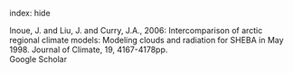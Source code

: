 index: hide

<div class="Citation">

  <div class="Citation-body">
    <div class="Citation-text">Inoue, J. and Liu, J. and Curry, J.A., 2006: Intercomparison of arctic regional climate models: Modeling clouds and radiation for SHEBA in May 1998. <span class="Article-journal">Journal of Climate, </span><span class="Article-volume">19, </span>4167-4178pp.</div>
    <div class="Citation-links">
      <div class="CitationLink" data-href="https://scholar.google.com/scholar?q=Intercomparison+of+arctic+regional+climate+models%3A+Modeling+clouds+and+radiation+for+SHEBA+in+May+1998">
        <div class="CitationLink-icon CitationLink-Scholar"></div>
        <div class="CitationLink-text">Google Scholar</div>
      </div>
    </div>
  </div>
</div>


<div class="Citation-copy">

</div>
